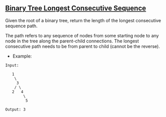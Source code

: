 ## [Binary Tree Longest Consecutive Sequence](https://www.geeksforgeeks.org/longest-consecutive-sequence-binary-tree/)
Given the root of a binary tree, return the length of the longest consecutive sequence path.

The path refers to any sequence of nodes from some starting node to any node in the tree along the parent-child connections. The longest consecutive path needs to be from parent to child (cannot be the reverse).


- Example:
```
Input:

   1
    \
     3
    / \
   2   4
        \
         5

Output: 3
```
